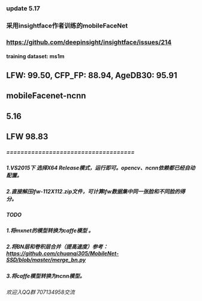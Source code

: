 ### update 5.17
### 采用insightface作者训练的mobileFaceNet 
### https://github.com/deepinsight/insightface/issues/214
#### training dataset: ms1m
## LFW: 99.50, CFP_FP: 88.94, AgeDB30: 95.91

## mobileFacenet-ncnn
## 5.16
## LFW 98.83


##### ====================================
##### 1.VS2015下 选择X64 Release模式，运行即可。opencv、ncnn依赖都已经自动配置。
##### 2.直接解压lfw-112X112.zip文件，可计算lfw数据集中同一张脸和不同脸的得分。

##### TODO ############
##### 1.将mxnet的模型转换为caffe模型 。
##### 2.将BN层和卷积层合并（提高速度）参考： https://github.com/chuanqi305/MobileNet-SSD/blob/master/merge_bn.py
##### 3.将caffe模型转换为ncnn模型。

###### 欢迎入QQ群 707134958交流
